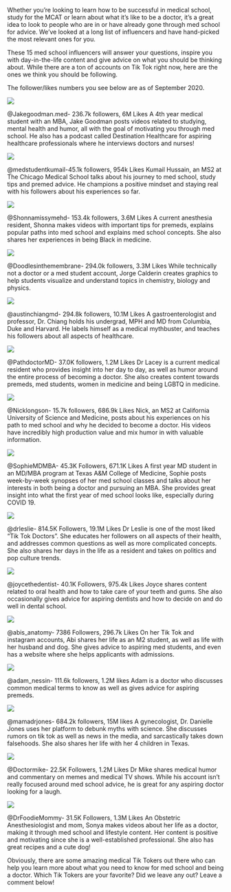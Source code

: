 Whether you’re looking to learn how to be successful in medical school, study for the MCAT or learn about what it’s like to be a doctor, it’s a great idea to look to people who are in or have already gone through med school for advice. We’ve looked at a long list of influencers and have hand-picked the most relevant ones for you.

These 15 med school influencers will answer your questions, inspire you with day-in-the-life content and give advice on what you should be thinking about. While there are a ton of accounts on Tik Tok right now, here are the ones we think you should be following.

The follower/likes numbers you see below are as of September 2020.

<img class="img-fluid" src="https://i.imgur.com/Tm4cn5b.jpg">

@Jakegoodman.med- 236.7k followers, 6M Likes
A 4th year medical student with an MBA, Jake Goodman posts videos related to studying, mental health and humor, all with the goal of motivating you through med school. He also has a podcast called Destination Healthcare for aspiring healthcare professionals where he interviews doctors and nurses! 

<img class="img-fluid" src="https://i.imgur.com/NZxKQ50.jpg">

@medstudentkumail-45.1k followers, 954k Likes
Kumail Hussain, an MS2 at The Chicago Medical School talks about his journey to med school, study tips and premed advice. He champions a positive mindset and staying real with his followers about his experiences so far.

<img class="img-fluid" src="https://i.imgur.com/DZt17sN.jpg">

@Shonnamissymehd- 153.4k followers, 3.6M Likes
A current anesthesia resident, Shonna makes videos with important tips for premeds, explains popular paths into med school and explains med school concepts. She also shares her experiences in being Black in medicine.

<img class="img-fluid" src="https://i.imgur.com/XDQ73vY.jpg'">

@Doodlesinthemembrane- 294.0k followers, 3.3M Likes
While technically not a doctor or a med student account, Jorge Calderin creates graphics to help students visualize and understand topics in chemistry, biology and physics.

<img class="img-fluid" src="https://i.imgur.com/hoJ2G0Y.jpg'">

@austinchiangmd- 294.8k followers, 10.1M Likes
A gastroenterologist and professor, Dr. Chiang holds his undergrad, MPH and MD from Columbia, Duke and Harvard. He labels himself as a medical mythbuster, and teaches his followers about all aspects of healthcare. 

<img class="img-fluid" src="https://i.imgur.com/OCoQ2kr.jpg">

@PathdoctorMD- 37.0K followers, 1.2M Likes
Dr Lacey is a current medical resident who provides insight into her day to day, as well as humor around the entire process of becoming a doctor. She also creates content towards premeds, med students, women in medicine and being LGBTQ in medicine.

<img class="img-fluid" src="https://i.imgur.com/4QOSbgg.jpg">

@Nicklongson- 15.7k followers, 686.9k Likes
Nick, an MS2 at California University of Science and Medicine, posts about his experiences on his path to med school and why he decided to become a doctor. His videos have incredibly high production value and mix humor in with valuable information.

<img class="img-fluid" src="https://i.imgur.com/4q0HDGf.jpg">

@SophieMDMBA- 45.3K Followers, 671.1K Likes
A first year MD student in an MD/MBA program at Texas A&M College of Medicine, Sophie posts week-by-week synopses of her med school classes and talks about her interests in both being a doctor and pursuing an MBA. She provides great insight into what the first year of med school looks like, especially during COVID 19.

<img class="img-fluid" src="https://i.imgur.com/V7npu4j.jpg">

@drleslie- 814.5K Followers, 19.1M Likes
Dr Leslie is one of the most liked “Tik Tok Doctors”. She educates her followers on all aspects of their health, and addresses common questions as well as more complicated concepts. She also shares her days in the life as a resident and takes on politics and pop culture trends. 

<img class="img-fluid" src="https://i.imgur.com/iAacB6W.jpg">

@joycethedentist- 40.1K Followers, 975.4k Likes
Joyce shares content related to oral health and how to take care of your teeth and gums. She also occasionally gives advice for aspiring dentists and how to decide on and do well in dental school.

<img class="img-fluid" src="https://i.imgur.com/igFJzvs.jpg">

@abis_anatomy- 7386 Followers, 296.7k Likes
On her Tik Tok and instagram accounts, Abi shares her life as an M2 student, as well as life with her husband and dog. She gives advice to aspiring med students, and even has a website where she helps applicants with admissions.

<img class="img-fluid" src="https://i.imgur.com/BFbH3dS.jpg">

@adam_nessin- 111.6k followers, 1.2M likes
Adam is a doctor who discusses common medical terms to know as well as gives advice for aspiring premeds. 

<img class="img-fluid" src="https://i.imgur.com/Z1OOQ8s.jpg">

@mamadrjones- 684.2k followers, 15M likes
A gynecologist, Dr. Danielle Jones uses her platform to debunk myths with science. She discusses rumors on tik tok as well as news in the media, and sarcastically takes down falsehoods. She also shares her life with her 4 children in Texas. 

<img class="img-fluid" src="https://i.imgur.com/169Ef6F.jpg">

@Doctormike- 22.5K Followers, 1.2M Likes
Dr Mike shares medical humor and commentary on memes and medical TV shows. While his account isn’t really focused around med school advice, he is great for any aspiring doctor looking for a laugh. 

<img class="img-fluid" src="https://i.imgur.com/JSNx9y0.jpg">

@DrFoodieMommy- 31.5K Followers, 1.3M Likes
An Obstetric Anesthesiologist and mom, Sonya makes videos about her life as a doctor, making it through med school and lifestyle content. Her content is positive and motivating since she is a well-established professional. She also has great recipes and a cute dog!

Obviously, there are some amazing medical Tik Tokers out there who can help you learn more about what you need to know for med school and being a doctor. Which Tik Tokers are your favorite? Did we leave any out? Leave a comment below!
